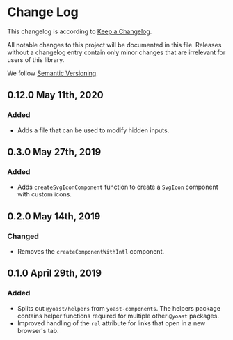 # Change Log

This changelog is according to [Keep a Changelog](http://keepachangelog.com).

All notable changes to this project will be documented in this file. Releases without a changelog entry contain only minor changes that are irrelevant for users of this library.

We follow [Semantic Versioning](http://semver.org/).

## 0.12.0 May 11th, 2020
### Added
* Adds a file that can be used to modify hidden inputs.

## 0.3.0 May 27th, 2019

### Added
* Adds `createSvgIconComponent` function to create a `SvgIcon` component with custom icons.

## 0.2.0 May 14th, 2019

### Changed
* Removes the `createComponentWithIntl` component.

## 0.1.0 April 29th, 2019

### Added
* Splits out `@yoast/helpers` from `yoast-components`. The helpers package contains helper functions required for multiple other `@yoast` packages.
* Improved handling of the `rel` attribute for links that open in a new browser's tab.
